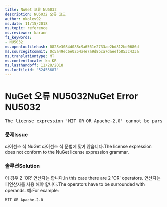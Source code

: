 ```yaml
---
title: NuGet 오류 NU5032
description: NU5032 오류 코드
author: nkolev92
ms.date: 11/15/2018
ms.topic: reference
ms.reviewer: karann
f1_keywords:
- NU5032
ms.openlocfilehash: 0828e3084d088c9a6561e2733ae2bd812bd0686d
ms.sourcegitcommit: 0c5a49ec6e0254a4e7a9d8bca7daeefb853c433a
ms.translationtype: MT
ms.contentlocale: ko-KR
ms.lasthandoff: 11/28/2018
ms.locfileid: "52453687"
---
```

# <a name="nuget-error-nu5032"></a><span data-ttu-id="0f259-103">NuGet 오류 NU5032</span><span class="sxs-lookup"><span data-stu-id="0f259-103">NuGet Error NU5032</span></span>
<pre>The license expression 'MIT OR OR Apache-2.0' cannot be parsed succesfully. The license expression is invalid.</pre>

### <a name="issue"></a><span data-ttu-id="0f259-104">문제</span><span class="sxs-lookup"><span data-stu-id="0f259-104">Issue</span></span>

<span data-ttu-id="0f259-105">라이선스 식 NuGet 라이선스 식 문법에 맞지 않습니다.</span><span class="sxs-lookup"><span data-stu-id="0f259-105">The license expression does not conform to the NuGet license expression grammar.</span></span>

### <a name="solution"></a><span data-ttu-id="0f259-106">솔루션</span><span class="sxs-lookup"><span data-stu-id="0f259-106">Solution</span></span>

<span data-ttu-id="0f259-107">이 경우 2 'OR' 연산자는 합니다.</span><span class="sxs-lookup"><span data-stu-id="0f259-107">In this case there are 2 'OR' operators.</span></span> <span data-ttu-id="0f259-108">연산자는 피연산자를 사용 해야 합니다.</span><span class="sxs-lookup"><span data-stu-id="0f259-108">The operators have to be surrounded with operands.</span></span> <span data-ttu-id="0f259-109">예:</span><span class="sxs-lookup"><span data-stu-id="0f259-109">For example:</span></span>
```
MIT OR Apache-2.0
```